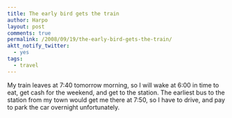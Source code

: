 ```yaml
---
title: The early bird gets the train
author: Harpo
layout: post
comments: true
permalink: /2008/09/19/the-early-bird-gets-the-train/
aktt_notify_twitter:
  - yes
tags:
  - travel
---
```

My train leaves at 7:40 tomorrow morning, so I will wake at 6:00 in time to eat, get cash for the weekend, and get to the station. The earliest bus to the station from my town would get me there at 7:50, so I have to drive, and pay to park the car overnight unfortunately.